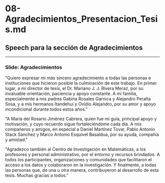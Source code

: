 # 08-Agradecimientos_Presentacion_Tesis.md

## Speech para la sección de Agradecimientos

---

### Slide: Agradecimientos

"Quiero expresar mi más sincero agradecimiento a todas las personas e instituciones que hicieron posible la culminación de este trabajo. En primer lugar, a mi director de tesis, el Dr. Mariano J. J. Rivera Meraz, por su invaluable orientación, paciencia y apoyo constante. A mi familia, especialmente a mis padres Gabina Rosales Garnica y Alejandro Peralta Sosa, y a mis hermanos Itandehui y Ovidio Alejandro, por su amor y apoyo incondicional durante todos estos años."

"A María del Rosario Jiménez Cabrera, quien fue mi guía, principal apoyo y motivación, y cuyo recuerdo sigue fortaleciéndome cada día. A mis compañeros y amigos, en especial a Daniel Martínez Tovar, Pablo Antonio Stack Sánchez y Marco Antonio Esquivel Basaldua, por su ayuda, compañía y amistad."

"Agradezco también al Centro de Investigación en Matemáticas, a los profesores y personal administrativo, por el entorno y recursos brindados. A todos los participantes, organizaciones y comunidades que facilitaron el acceso a los datos y colaboraron en la investigación. Y finalmente, a todas las personas que, de una u otra manera, contribuyeron al desarrollo de esta tesis. Muchas gracias a todos."
